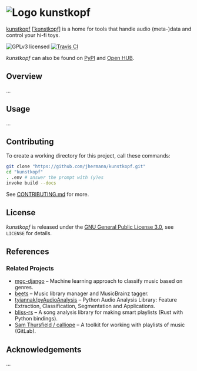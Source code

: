 # ![Logo](https://raw.github.com/jhermann/kunstkopf/master/doc/_static/kunstkopf-logo-24.png) kunstkopf

[kunstkopf](http://en.wikipedia.org/wiki/Dummy_head_recording)
[[ˈkʊnstkɔp͜f](https://translate.google.com/#de/de/Kunstkopf)]
is a home for tools that handle audio (meta-)data and control your hi-fi toys.

![GPLv3 licensed](http://img.shields.io/badge/license-GPLv3-red.svg)
[![Travis CI](https://api.travis-ci.org/jhermann/kunstkopf.svg)](https://travis-ci.org/jhermann/kunstkopf)

*kunstkopf* can also be found on
[PyPI](https://pypi.python.org/pypi/kunstkopf)
and [Open HUB](https://www.ohloh.net/p/kunstkopf).


## Overview

…


## Usage

…


## Contributing

To create a working directory for this project, call these commands:

```sh
git clone "https://github.com/jhermann/kunstkopf.git"
cd "kunstkopf"
. .env # answer the prompt with (y)es
invoke build --docs
```

See [CONTRIBUTING.md](https://github.com/jhermann/kunstkopf/blob/master/CONTRIBUTING.md) for more.


## License

*kunstkopf* is released under the
[GNU General Public License 3.0](http://www.gnu.org/licenses/gpl-3.0.txt),
see ``LICENSE`` for details.


## References

### Related Projects

* [mgc-django](https://github.com/indrajithi/mgc-django) – Machine learning approach to classify music based on genres.
* [beets](https://github.com/beetbox/beets) – Music library manager and MusicBrainz tagger.
* [tyiannak/pyAudioAnalysis](https://github.com/tyiannak/pyAudioAnalysis) – Python Audio Analysis Library: Feature Extraction, Classification, Segmentation and Applications.
* [bliss-rs](https://github.com/Polochon-street/bliss-rs) – A song analysis library for making smart playlists (Rust with Python bindings).
* [Sam Thursfield / calliope](https://gitlab.com/samthursfield/calliope) – A toolkit for working with playlists of music (GitLab).


## Acknowledgements

…
